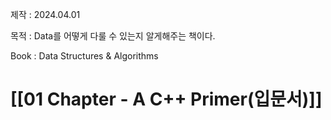 제작 : 2024.04.01

목적 : Data를 어떻게 다룰 수 있는지 알게해주는 책이다.

Book : Data Structures & Algorithms

# [[01 Chapter - A C++ Primer(입문서)]]

